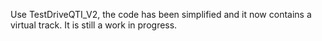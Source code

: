 Use TestDriveQTI_V2, the code has been simplified and it now contains a virtual track. It is still a work in progress.